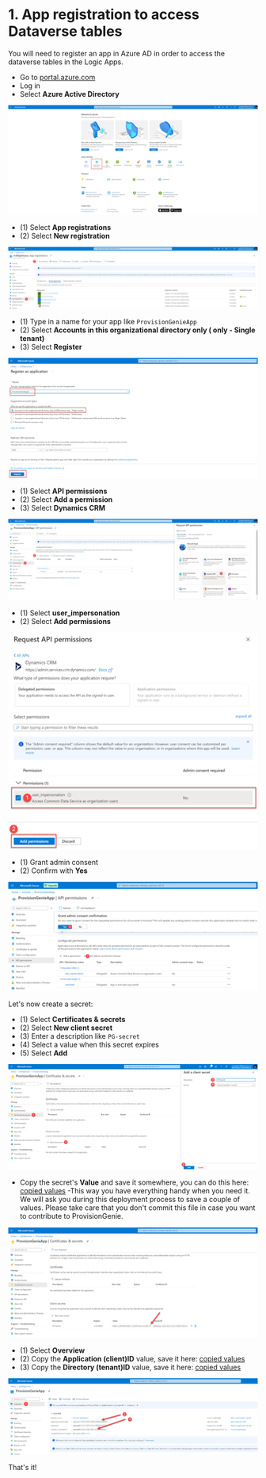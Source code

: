 # 1. App registration to access Dataverse tables

You will need to register an app in Azure AD in order to access the dataverse tables in the Logic Apps.

- Go to [portal.azure.com](https://portal.azure.com)
- Log in
- Select **Azure Active Directory**

![Azure Portal](../media/deploymentguide/1-appreg/AzurePortal.png)

- (1) Select **App registrations**
- (2) Select **New registration**

![App registrations](../media/deploymentguide/1-appreg/AzurePortalADAppregistrationsSteps.png)

- (1) Type in a name for your app like `ProvisionGenieApp`
- (2) Select **Accounts in this organizational directory only (<your organization name> only - Single tenant)**
- (3) Select **Register**

![Register new app](../media/deploymentguide/1-appreg/AzurePortalADAppregistrationsNew.png)

- (1) Select **API permissions**
- (2) Select **Add a permission**
- (3) Select **Dynamics CRM**

![Add permissions](../media/deploymentguide/1-appreg/AzurePortalADAppregistrationsAddPermissionSteps.png)

- (1) Select **user_impersonation**
- (2) Select **Add permissions**

![User Impersonation](../media/deploymentguide/1-appreg/AzurePortalADAppregistrationsAddPermissionDynCRMUserImpersonationSteps-cut.png)

- (1) Grant admin consent
- (2) Confirm with **Yes**

![Grant Admin Consent](../media/deploymentguide/1-appreg/AzureAdGrantAdminConsent.png)

Let's now create a secret:

- (1) Select **Certificates & secrets**
- (2) Select **New client secret**
- (3) Enter a description like `PG-secret`
- (4) Select a value when this secret expires
- (5) Select **Add**

![Certificates & secrets](../media/deploymentguide/1-appreg/AzurePortalADAppregistrationssecretSteps.png)

- Copy the secret's **Value** and save it somewhere, you can do this here: [copied values](copiedvalues.md) -This way you have everything handy when you need it. We will ask you during this deployment process to save a couple of values. Please take care that you don't commit this file in case you want to contribute to ProvisionGenie.

![Copy secret's value](../media/deploymentguide/1-appreg/AzurePortalADAppregistrationsNewSecretCopyValue.png)

- (1) Select **Overview**
- (2) Copy the **Application (client)ID** value, save it here: [copied values](copiedvalues.md)
- (3) Copy the **Directory (tenant)ID** value, save it here: [copied values](copiedvalues.md)

![Copy values](../media/deploymentguide/1-appreg/AzurePortalADAppregistrationscopyvalues.png)

That's it!